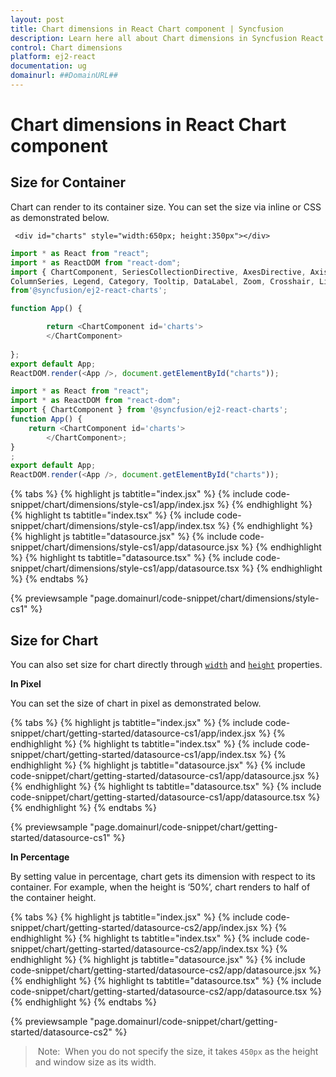 ```yaml
---
layout: post
title: Chart dimensions in React Chart component | Syncfusion
description: Learn here all about Chart dimensions in Syncfusion React Chart component of Syncfusion Essential JS 2 and more.
control: Chart dimensions 
platform: ej2-react
documentation: ug
domainurl: ##DomainURL##
---
```


# Chart dimensions in React Chart component

## Size for Container

Chart can render to its container size. You can set the size via inline or CSS as demonstrated below.

```
 <div id="charts" style="width:650px; height:350px"></div>
```



```ts
import * as React from "react";
import * as ReactDOM from "react-dom";
import { ChartComponent, SeriesCollectionDirective, AxesDirective, AxisDirective, SeriesDirective, Inject,
ColumnSeries, Legend, Category, Tooltip, DataLabel, Zoom, Crosshair, LineSeries, Selection}
from'@syncfusion/ej2-react-charts';

function App() {

        return <ChartComponent id='charts'>
        </ChartComponent>
  
};
export default App;
ReactDOM.render(<App />, document.getElementById("charts"));
```

```ts
import * as React from "react";
import * as ReactDOM from "react-dom";
import { ChartComponent } from '@syncfusion/ej2-react-charts';
function App() {
    return <ChartComponent id='charts'>
        </ChartComponent>;
}
;
export default App;
ReactDOM.render(<App />, document.getElementById("charts"));
```

{% tabs %}
{% highlight js tabtitle="index.jsx" %}
{% include code-snippet/chart/dimensions/style-cs1/app/index.jsx %}
{% endhighlight %}
{% highlight ts tabtitle="index.tsx" %}
{% include code-snippet/chart/dimensions/style-cs1/app/index.tsx %}
{% endhighlight %}
{% highlight js tabtitle="datasource.jsx" %}
{% include code-snippet/chart/dimensions/style-cs1/app/datasource.jsx %}
{% endhighlight %}
{% highlight ts tabtitle="datasource.tsx" %}
{% include code-snippet/chart/dimensions/style-cs1/app/datasource.tsx %}
{% endhighlight %}
{% endtabs %}

{% previewsample "page.domainurl/code-snippet/chart/dimensions/style-cs1" %}

## Size for Chart

You can also set size for chart directly through [`width`](https://ej2.syncfusion.com/react/documentation/api/chart/chartModel/#width) and
[`height`](https://ej2.syncfusion.com/react/documentation/api/chart/chartModel/#height) properties.

<!-- markdownlint-disable MD036 -->
**In Pixel**
<!-- markdownlint-disable MD036 -->

You can set the size of chart in pixel as demonstrated below.

{% tabs %}
{% highlight js tabtitle="index.jsx" %}
{% include code-snippet/chart/getting-started/datasource-cs1/app/index.jsx %}
{% endhighlight %}
{% highlight ts tabtitle="index.tsx" %}
{% include code-snippet/chart/getting-started/datasource-cs1/app/index.tsx %}
{% endhighlight %}
{% highlight js tabtitle="datasource.jsx" %}
{% include code-snippet/chart/getting-started/datasource-cs1/app/datasource.jsx %}
{% endhighlight %}
{% highlight ts tabtitle="datasource.tsx" %}
{% include code-snippet/chart/getting-started/datasource-cs1/app/datasource.tsx %}
{% endhighlight %}
{% endtabs %}

{% previewsample "page.domainurl/code-snippet/chart/getting-started/datasource-cs1" %}

**In Percentage**

By setting value in percentage, chart gets its dimension with respect to its container. For example, when the height is ‘50%’, chart renders to half of the container height.

{% tabs %}
{% highlight js tabtitle="index.jsx" %}
{% include code-snippet/chart/getting-started/datasource-cs2/app/index.jsx %}
{% endhighlight %}
{% highlight ts tabtitle="index.tsx" %}
{% include code-snippet/chart/getting-started/datasource-cs2/app/index.tsx %}
{% endhighlight %}
{% highlight js tabtitle="datasource.jsx" %}
{% include code-snippet/chart/getting-started/datasource-cs2/app/datasource.jsx %}
{% endhighlight %}
{% highlight ts tabtitle="datasource.tsx" %}
{% include code-snippet/chart/getting-started/datasource-cs2/app/datasource.tsx %}
{% endhighlight %}
{% endtabs %}

{% previewsample "page.domainurl/code-snippet/chart/getting-started/datasource-cs2" %}

> Note:  When you do not specify the size, it takes `450px` as the height and window size as its width.